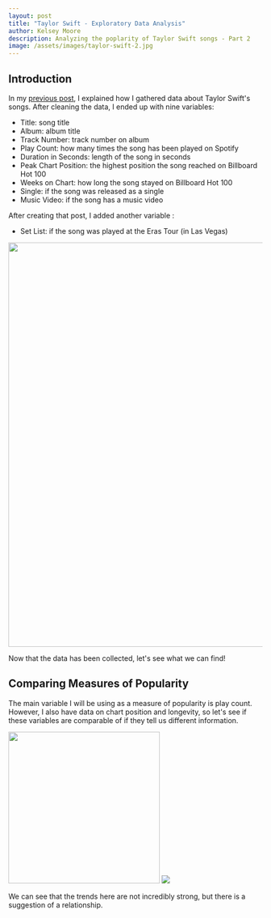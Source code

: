 ```yaml
---
layout: post
title: "Taylor Swift - Exploratory Data Analysis"
author: Kelsey Moore
description: Analyzing the poplarity of Taylor Swift songs - Part 2
image: /assets/images/taylor-swift-2.jpg
---
```


## Introduction

In my <a href="https://kbmoore02.github.io/my386blog/2023/03/14/blog-3a.html"> previous post</a>, I explained how I gathered data about Taylor Swift's songs. After cleaning the data, I ended up with nine variables: 
- Title: song title
- Album: album title
- Track Number: track number on album
- Play Count: how many times the song has been played on Spotify
- Duration in Seconds: length of the song in seconds
- Peak Chart Position: the highest position the song reached on Billboard Hot 100
- Weeks on Chart: how long the song stayed on Billboard Hot 100
- Single: if the song was released as a single
- Music Video: if the song has a music video

After creating that post, I added another variable :
- Set List: if the song was played at the Eras Tour (in Las Vegas)

<img src="https://raw.githubusercontent.com/kbmoore02/my386blog/main/assets/images/chart-2.jpg" alt="" style="width:800px;">

Now that the data has been collected, let's see what we can find!

## Comparing Measures of Popularity

The main variable I will be using as a measure of popularity is play count. However, I also have data on chart position and longevity, so let's see if these variables are comparable of if they tell us different information. 

<p float="left">
  <img src="https://raw.githubusercontent.com/kbmoore02/my386blog/main/assets/images/chart-2.jpg" style="width:300px" />
  <img src="https://raw.githubusercontent.com/kbmoore02/my386blog/main/assets/images/chart-2.jpg" width="width:300px" /> 
</p>

We can see that the trends here are not incredibly strong, but there is a suggestion of a relationship. 
